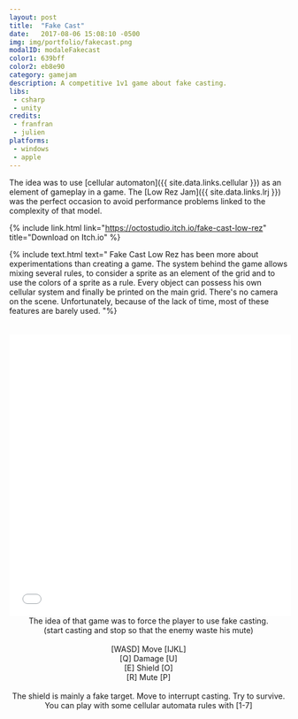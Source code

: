 ```yaml
---
layout: post
title:  "Fake Cast"
date:   2017-08-06 15:08:10 -0500
img: img/portfolio/fakecast.png
modalID: modaleFakecast
color1: 639bff
color2: eb8e90
category: gamejam
description: A competitive 1v1 game about fake casting.
libs:
 - csharp
 - unity
credits:
 - franfran
 - julien
platforms:
 - windows
 - apple
---
```

The idea was to use [cellular automaton]({{ site.data.links.cellular }}) as an element of gameplay in a game. The [Low Rez Jam]({{ site.data.links.lrj }}) was the perfect occasion to avoid performance problems linked to the complexity of that model.

{% include link.html link="https://octostudio.itch.io/fake-cast-low-rez" title="Download on Itch.io" %}

{% include text.html text="
Fake Cast Low Rez has been more about experimentations than creating a game. The system behind the game allows mixing several rules, to consider a sprite as an element of the grid and to use the colors of a sprite as a rule. Every object can possess his own cellular system and finally be printed on the main grid. There's no camera on the scene. Unfortunately, because of the lack of time, most of these features are barely used.
"%}

<div style="padding-top: 20px;" class="row">
 <div class="col-0 col-lg-1"></div>
  <div class="col-12 col-lg-10 d-flex justify-content-center">
   <iframe class="" src="//v6p9d9t4.ssl.hwcdn.net/html/568550/FakeCastLowResWebGL/index.html" frameborder="0" width="510px" height="510px"></iframe>
  </div>
 <div class="col-0 col-lg-1"></div>
</div>

<div class="row">
 <div class="col-0 col-lg-1"></div>
 <div class="col-12 col-lg-10 d-flex justify-content-center" align="center">
The idea of that game was to force the player to use fake casting.<br/>
(start casting and stop so that the enemy waste his mute)<br/>
<br/>
[WASD] Move [IJKL]<br/>
[Q] Damage [U]<br/>
[E] Shield [O]<br/>
[R] Mute [P]<br/>
<br/>
The shield is mainly a fake target. Move to interrupt casting. Try to survive.<br/>
You can play with some cellular automata rules with [1-7]<br/>
 </div>
 <div class="col-0 col-lg-1"></div>
</div>
